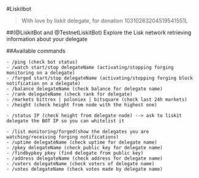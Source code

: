 #Liskitbot
> With love by liskit delegate, for donation 10310263204519541551L

##(@LiskitBot and @TestnetLiskitBot)
Explore the Lisk network retrieving information about your delegate

##Available commands

    - /ping (check bot status)
    - /watch start/stop delegateName (activating/stopping forging monitoring on a delegate)
    - /forged start/stop delegateName (activating/stopping forging block notification on a delegate)
    - /balance delegateName (check balance for delegate name)
    - /rank delegateName (check rank for delegate)
    - /markets bittrex | poloniex | bitsquare (check last 24h markets)
    - /height (check height from node with the highest one)

    - /status IP (check height from delegate node) --> ask to liskit delegate the BOT IP so you can whitelist it

    - /list monitoring/forged(show the delegates you are watching/receiving forging notifications)    
    - /uptime delegateName (check uptime for delegate name)
    - /pkey delegateName (check public key for delegate name)
    - /findbypkey pkey (find delegate from public key)
    - /address delegateName (check address for delegate name)
    - /voters delegateName (check voters of delegate name)
    - /votes delegateName (check votes made by delegate name)
